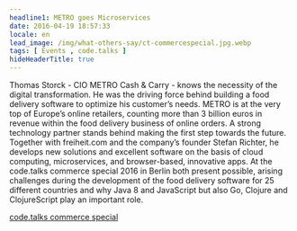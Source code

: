 ```yaml
---
headline1: METRO goes Microservices
date: 2016-04-19 18:57:33
locale: en
lead_image: /img/what-others-say/ct-commercespecial.jpg.webp
tags: [ Events , code.talks ]
hideHeaderTitle: true
---
```


Thomas Storck - CIO METRO Cash & Carry - knows the necessity of the digital transformation. He was the driving force behind building a food delivery software to optimize his customer’s needs. METRO is at the very top of Europe’s online retailers, counting more than 3 billion euros in revenue within the food delivery business of online orders. A strong technology partner stands behind making the first step towards the future. Together with freiheit.com and the company’s founder Stefan Richter, he develops new solutions and excellent software on the basis of cloud computing, microservices, and browser-based, innovative apps. At the code.talks commerce special 2016 in Berlin both present possible, arising challenges during the development of the food delivery software for 25 different countries and why Java 8 and JavaScript but also Go, Clojure and ClojureScript play an important role.

[code.talks commerce special](http://commerce.codetalks.de/2016/programm/metro-goes-microservices)


